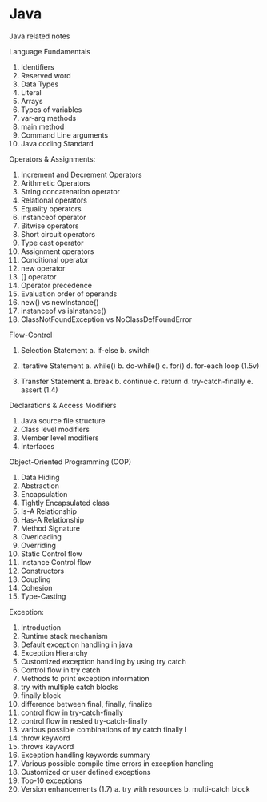 # Java
Java related notes

Language Fundamentals
  1. Identifiers
  2. Reserved word
  3. Data Types
  4. Literal
  5. Arrays
  6. Types of variables
  7. var-arg methods
  8. main method
  9. Command Line arguments
  10. Java coding Standard

Operators & Assignments:
  1. Increment and Decrement Operators
  2. Arithmetic Operators
  3. String concatenation operator
  4. Relational operators
  5. Equality operators
  6. instanceof operator
  7. Bitwise operators
  8. Short circuit operators
  9. Type cast operator
  10. Assignment operators
  11. Conditional operator
  12. new operator
  13. [] operator
  14. Operator precedence
  15. Evaluation order of operands
  16. new() vs newInstance()
  17. instanceof vs isInstance()
  18. ClassNotFoundException vs NoClassDefFoundError

Flow-Control
  1. Selection Statement
    a. if-else
    b. switch
  
  2. Iterative Statement
    a. while()
    b. do-while()
    c. for()
    d. for-each loop (1.5v)
  3. Transfer Statement
    a. break
    b. continue
    c. return
    d. try-catch-finally
    e. assert (1.4)

Declarations & Access Modifiers
  1. Java source file structure
  2. Class level modifiers
  3. Member level modifiers
  4. Interfaces

Object-Oriented Programming (OOP)
  1. Data Hiding
  2. Abstraction
  3. Encapsulation
  4. Tightly Encapsulated class
  5. Is-A Relationship
  6. Has-A Relationship
  7. Method Signature
  8. Overloading
  9. Overriding
  10. Static Control flow
  11. Instance Control flow
  12. Constructors
  13. Coupling
  14. Cohesion
  15. Type-Casting

Exception:
  1. Introduction
  2. Runtime stack mechanism
  3. Default exception handling in java
  4. Exception Hierarchy
  5. Customized exception handling by using try catch
  6. Control flow in try catch
  7. Methods to print exception information
  8. try with multiple catch blocks
  9. finally block
  10. difference between final, finally, finalize
  11. control flow in try-catch-finally
  12. control flow in nested try-catch-finally
  13. various possible combinations of try catch finally I
  14. throw keyword
  15. throws keyword
  16. Exception handling keywords summary
  17. Various possible compile time errors in exception handling
  18. Customized or user defined exceptions
  19. Top-10 exceptions
  20. Version enhancements (1.7)
    a. try with resources
    b. multi-catch block
